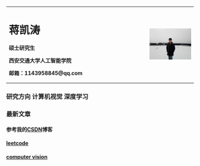 <table border="0">
  <tr>
    <td width="75%">
      <h1>蒋凯涛</h1>
      <p><b>硕士研究生</b></p>
      <p><b>西安交通大学人工智能学院</b></p>
      <p><b>邮箱：1143958845@qq.com</b></p>
    </td>
    <td width="25%">
      <img src="/imgs/github2.jpg" width="100%">
    </td>
  </tr>
</table>

### 研究方向 计算机视觉 深度学习

### 最新文章
#### 参考我的[CSDN](https://mp.csdn.net/console/column/allColumnList)博客
#### [leetcode](blogs/leetcode/test.md)
#### [computer vision](blogs/cv/test.md)
